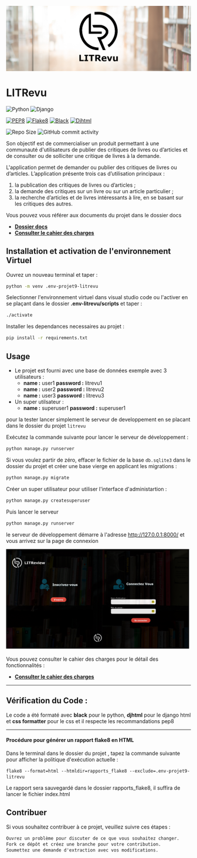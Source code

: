 ![image](./docs/images/LITrevu_banner.png)

# LITRevu


![Python](https://img.shields.io/badge/python-3.11.x-green.svg)
![Django](https://img.shields.io/badge/django-5.0.2.x-green.svg)

[![PEP8](https://img.shields.io/badge/code%20style-pep8-orange.svg)](https://www.python.org/dev/peps/pep-0008/)
[![Flake8](https://img.shields.io/badge/flake8-checked-blueviolet)](https://flake8.pycqa.org/en/latest/)
[![Black](https://img.shields.io/badge/code%20style-black-000000.svg)](https://github.com/psf/black)
[![Djhtml](https://img.shields.io/badge/Django-HTML-Teal)](https://(https://github.com/rtts/djhtml))

![Repo Size](https://img.shields.io/github/repo-size/geo1310/projet_9_litrevu)
![GitHub commit activity](https://img.shields.io/github/commit-activity/m/geo1310/projet_9_litrevu)


Son objectif est de commercialiser un produit permettant à une communauté d'utilisateurs de publier des critiques de livres ou d’articles et de consulter ou de solliciter une critique de livres à la demande.

L'application permet de demander ou publier des critiques de livres ou d’articles. L’application présente trois cas d’utilisation principaux :

1. la publication des critiques de livres ou d’articles ;
2. la demande des critiques sur un livre ou sur un article particulier ;
3. la recherche d’articles et de livres intéressants à lire, en se basant sur les critiques des autres.

Vous pouvez vous référer aux documents du projet dans le dossier docs

* __[Dossier docs](docs/)__
* __[Consulter le cahier des charges](docs/Cahier_des_charges.pdf)__


## Installation et activation de l'environnement Virtuel
Ouvrez un nouveau terminal et taper : 
```bash
python -m venv .env-projet9-litrevu
```
Selectionner l'environnement virtuel dans visual studio code ou l'activer en se plaçant dans le dossier **.env-litrevu/scripts** et taper : 
```bash
./activate
```
Installer les dependances necessaires au projet : 
```bash
pip install -r requirements.txt
```

## Usage

* Le projet est fourni avec une base de données exemple avec 3 utilisateurs :
    * __name :__ user1 __password :__ litrevu1
    * __name :__ user2 __password :__ litrevu2
    * __name :__ user3 __password :__ litrevu3
* Un super utilsateur : 
    * __name :__ superuser1 __password :__ superuser1



pour la tester lancer simplement le serveur de developpement en se placant dans le dossier du projet `litrevu`


Exécutez la commande suivante pour lancer le serveur de développement :

```bash
python manage.py runserver
```

Si vous voulez partir de zéro, effacer le fichier de la base `db.sqlite3` dans le dossier du projet et créer une base vierge en applicant les migrations :

```bash
python manage.py migrate
```
Créer un super utilisateur pour utiliser l'interface d'administartion :

```bash
python manage.py createsuperuser
```

Puis lancer le serveur

```bash
python manage.py runserver
```


le serveur de développement démarre à l'adresse http://127.0.0.1:8000/ et vous arrivez sur la page de connexion

![image](./docs/images/litrevu_page_connexion.png)

Vous pouvez consulter le cahier des charges pour le détail des fonctionnalités :

* __[Consulter le cahier des charges](docs/Cahier_des_charges.pdf)__
 
---
## Vérification du Code : 

Le code a été formaté avec __black__ pour le python, __djhtml__ pour le django html et __css formatter__ pour le css 
et il respecte les recommandations pep8

---
#### Procédure pour générer un rapport flake8 en HTML


Dans le terminal dans le dossier du projet , tapez la commande suivante pour afficher la politique d'exécution actuelle :
```
flake8 --format=html --htmldir=rapports_flake8 --exclude=.env-projet9-litrevu
```
Le rapport sera sauvegardé dans le dossier rapports_flake8, il suffira de lancer le fichier index.html

## Contribuer

Si vous souhaitez contribuer à ce projet, veuillez suivre ces étapes :

    Ouvrez un problème pour discuter de ce que vous souhaitez changer.
    Fork ce dépôt et créez une branche pour votre contribution.
    Soumettez une demande d'extraction avec vos modifications.


